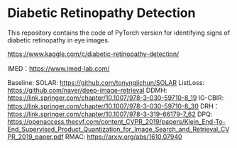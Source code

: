 # Diabetic Retinopathy Detection

This repository contains the code of PyTorch version for identifying signs of diabetic retinopathy in eye images.

https://www.kaggle.com/c/diabetic-retinopathy-detection/

IMED：https://www.imed-lab.com/

Baseline:
SOLAR: https://github.com/tonyngjichun/SOLAR
ListLoss: https://github.com/naver/deep-image-retrieval
DDMH: https://link.springer.com/chapter/10.1007/978-3-030-59710-8_19
IG-CBIR: https://link.springer.com/chapter/10.1007/978-3-030-59710-8_30
DRH：https://link.springer.com/chapter/10.1007/978-3-319-66179-7_62
DPQ: https://openaccess.thecvf.com/content_CVPR_2019/papers/Klein_End-To-End_Supervised_Product_Quantization_for_Image_Search_and_Retrieval_CVPR_2019_paper.pdf
RMAC: https://arxiv.org/abs/1610.07940


        